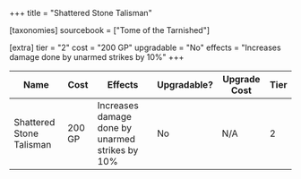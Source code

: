 +++
title = "Shattered Stone Talisman"

[taxonomies]
sourcebook = ["Tome of the Tarnished"]

[extra]
tier = "2"
cost = "200 GP"
upgradable = "No"
effects = "Increases damage done by unarmed strikes by 10%"
+++

| Name                          | Cost    | Effects                                                                                           | Upgradable? | Upgrade Cost | Tier |
| ----------------------------- | ------- | ----------------------------------------------------------------------------------------------- | ----------- | ------------ | ---- |
| Shattered Stone Talisman | 200 GP | Increases damage done by unarmed strikes by 10% | No | N/A | 2 |
